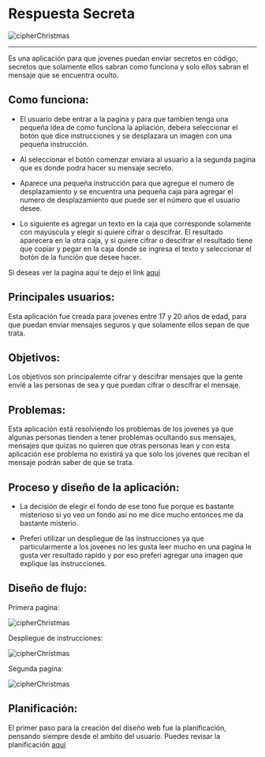 # Respuesta Secreta
![cipherChristmas](imagenes/secretos-militares-siglo-xx-655x368.jpg)
***
Es una aplicación para que jovenes puedan enviar secretos en código, secretos que solamente ellos sabran como funciona y solo ellos sabran el mensaje que se encuentra oculto.

## Como funciona:

* El usuario debe entrar a la pagina y para que tambien tenga una pequeña idea de como funciona la apliación, debera seleccionar el botón que dice instrucciones y se desplazara un imagen con una pequeña instrucción. 

* Al seleccionar el botón comenzar enviara al usuario a la segunda pagina que es donde podra hacer su mensaje secreto.

* Aparece una pequeña instrucción para que agregue el numero de desplazamiento y se encuentra una pequeña caja para agregar el numero de desplazamiento que puede ser el número que el usuario desee.

* Lo siguiente es agregar un texto en la caja que corresponde solamente con mayúscula y elegir si quiere cifrar o descifrar. El resultado aparecera en la otra caja, y si quiere cifrar o descifrar el resultado tiene que copiar y pegar en la caja donde se ingresa el texto y seleccionar el botón de la función que desee hacer.

Si deseas ver la pagina aquí te dejo el link [aquí](https://carolinaolatev.github.io/SCL008-Cipher/src/index.html)

## Principales usuarios:

Esta aplicación fue creada para jovenes entre 17 y 20 años de edad, para que puedan enviar mensajes seguros y que solamente ellos sepan de que trata.

## Objetivos:

Los objetivos son principalemte cifrar y descifrar mensajes que la gente envié a las personas de sea y que puedan cifrar o descifrar el mensaje.

## Problemas:

Esta aplicación está resolviendo los problemas de los jovenes ya que algunas personas tienden a tener problemas ocultando sus mensajes, mensajes que quizas no quieren que otras personas lean y con esta aplicación ese problema no existirá ya que solo los jovenes que reciban el mensaje podrán saber de que se trata.

## Proceso y diseño de la aplicación:

* La decisión de elegir el fondo de ese tono fue porque es bastante misterioso si yo veo un fondo así no me dice mucho entonces me da bastante misterio.

* Preferi utilizar un despliegue de las instrucciones ya que particularmente a los jovenes no les gusta leer mucho en una pagina le gusta ver resultado rapido y por eso preferi agregar una imagen que explique las instrucciones.

## Diseño de flujo:

Primera pagina:

![cipherChristmas](imagenes/pag1.jpg)

Despliegue de instrucciones:

![cipherChristmas](imagenes/pag2.jpg)

Segunda pagina:

![cipherChristmas](imagenes/pag3.jpg)

## Planificación:

El primer paso para la creación del diseño web fue la planificación, pensando siempre desde el ambito del usuario. 
Puedes revisar la planificación [aquí](https://trello.com/b/YyiPFTyI/cifrado-cesar)


